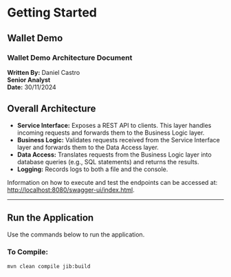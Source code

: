 # Getting Started
## Wallet Demo

### Wallet Demo Architecture Document

**Written By:** Daniel Castro  
**Senior Analyst**  
**Date:** 30/11/2024

## Overall Architecture
- **Service Interface:** Exposes a REST API to clients. This layer handles incoming requests and forwards them to the Business Logic layer.
- **Business Logic:** Validates requests received from the Service Interface layer and forwards them to the Data Access layer.
- **Data Access:** Translates requests from the Business Logic layer into database queries (e.g., SQL statements) and returns the results.
- **Logging:** Records logs to both a file and the console.

Information on how to execute and test the endpoints can be accessed at: [http://localhost:8080/swagger-ui/index.html](http://localhost:8080/swagger-ui/index.html).

---

## Run the Application
Use the commands below to run the application.

### To Compile:
```bash
mvn clean compile jib:build